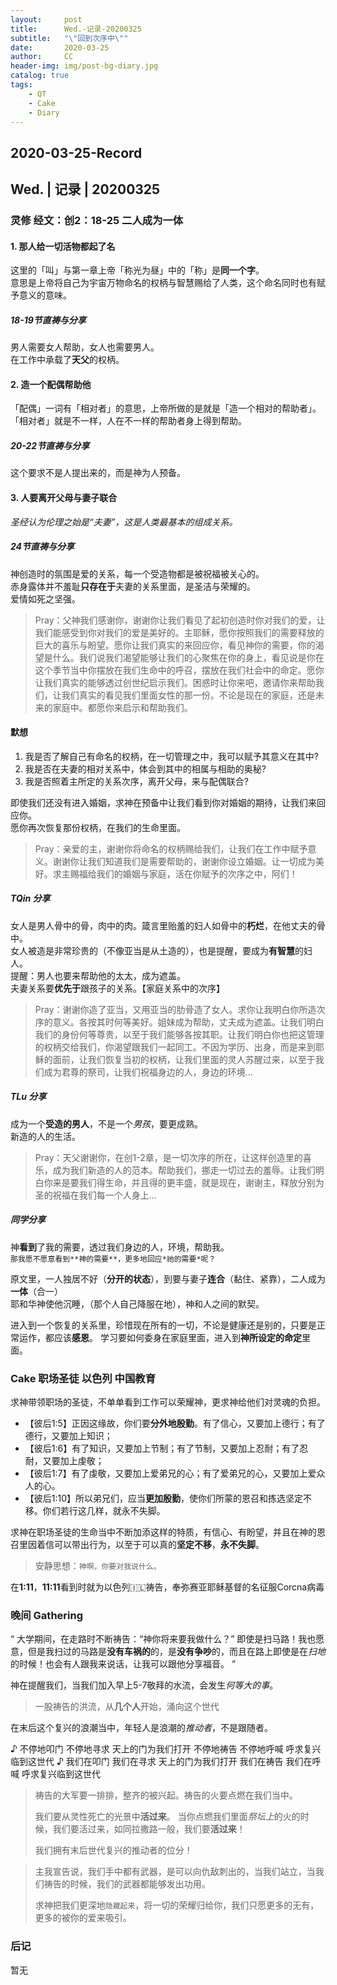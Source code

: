 ```yaml
---
layout:     post
title:      Wed.-记录-20200325
subtitle:   "\"回到次序中\""
date:       2020-03-25
author:     CC
header-img: img/post-bg-diary.jpg
catalog: true
tags:
    - QT
    - Cake
    - Diary
---
```


## 2020-03-25-Record
## Wed. | 记录 | 20200325

### 灵修 经文：创2：18-25 二人成为一体

#### 1. 那人给一切活物都起了名

这里的「叫」与第一章上帝「称光为昼」中的「称」是**同一个字**。  
意思是上帝将自己为宇宙万物命名的权柄与智慧赐给了人类，这个命名同时也有赋予意义的意味。

##### 18-19节直祷与分享

男人需要女人帮助，女人也需要男人。  
在工作中承载了**天父**的权柄。

#### 2. 造一个配偶帮助他

「配偶」一词有「相对者」的意思，上帝所做的是就是「造一个相对的帮助者」。  
「相对者」就是不一样，人在不一样的帮助者身上得到帮助。  

##### 20-22节直祷与分享

这个要求不是人提出来的，而是神为人预备。  

#### 3. 人要离开父母与妻子联合

*圣经认为伦理之始是“夫妻”，这是人类最基本的组成关系。*  

##### 24节直祷与分享

神创造时的氛围是爱的关系，每一个受造物都是被祝福被关心的。  
赤身露体并不羞耻**只存在于**夫妻的关系里面，是圣洁与荣耀的。  
爱情如死之坚强。  

> Pray：父神我们感谢你，谢谢你让我们看见了起初创造时你对我们的爱，让我们能感受到你对我们的爱是美好的。主耶稣，愿你按照我们的需要释放的巨大的喜乐与盼望。愿你让我们真实的来回应你，看见神你的需要，你的渴望是什么。我们说我们渴望能够让我们的心聚焦在你的身上，看见说是你在这个季节当中你摆放在我们生命中的呼召，摆放在我们社会中的命定。愿你让我们真实的能够透过创世纪启示我们。困惑时让你来吧，邀请你来帮助我们，让我们真实的看见我们里面女性的那一份。不论是现在的家庭，还是未来的家庭中。都愿你来启示和帮助我们。

#### 默想

1. 我是否了解自己有命名的权柄，在一切管理之中，我可以赋予其意义在其中?
2. 我是否在夫妻的相对关系中，体会到其中的相属与相助的奥秘?
3. 我是否照着主所定的关系次序，离开父母，来与配偶联合?

即使我们还没有进入婚姻，求神在预备中让我们看到你对婚姻的期待，让我们来回应你。  
愿你再次恢复那份权柄，在我们的生命里面。  

> Pray：亲爱的主，谢谢你将命名的权柄赐给我们，让我们在工作中赋予意义。谢谢你让我们知道我们是需要帮助的，谢谢你设立婚姻。让一切成为美好。求主赐福给我们的婚姻与家庭，活在你赋予的次序之中，阿们！

##### TQin 分享

女人是男人骨中的骨，肉中的肉。箴言里贻羞的妇人如骨中的**朽烂**，在他丈夫的骨中。  
女人被造是非常珍贵的（不像亚当是从土造的），也是提醒，要成为**有智慧**的妇人。  
提醒：男人也要来帮助他的太太，成为遮盖。  
夫妻关系要**优先于**跟孩子的关系。【家庭关系中的次序】  

> Pray：谢谢你造了亚当，又用亚当的肋骨造了女人。求你让我明白你所造次序的意义。各按其时何等美好。姐妹成为帮助，丈夫成为遮盖。让我们明白我们的身份何等尊贵，以至于我们能够各按其职。让我们明白你也把这管理的权柄交给我们，你渴望跟我们一起同工。不因为学历、出身，而是来到耶稣的面前，让我们恢复当初的权柄，让我们里面的灵人苏醒过来，以至于我们成为君尊的祭司，让我们祝福身边的人，身边的环境…

##### TLu 分享

成为一个**受造的男人**，不是一个*男孩*，要更成熟。  
新造的人的生活。

> Pray：天父谢谢你，在创1-2章，是一切次序的所在，让这样创造里的喜乐，成为我们新造的人的范本。帮助我们，挪走一切过去的羞辱。让我们明白你来是要我们得生命，并且得的更丰盛，就是现在，谢谢主，释放分别为圣的祝福在我们每一个人身上…

##### 同学分享

神**看到**了我的需要，透过我们身边的人，环境，帮助我。  
`那我愿不愿意看到**神的需要**，更多地回应*祂的需要*呢？`  

原文里，一人独居不好（**分开的状态**），到要与妻子**连合**（黏住、紧靠），二人成为**一体**（合一）  
耶和华神使他沉睡，（那个人自己降服在地），神和人之间的默契。  

进入到一个恢复的关系里，珍惜现在所有的一切，不论是健康还是别的，只要是正常运作，都应该**感恩**。
学习要如何委身在家庭里面，进入到**神所设定的命定**里面。

### Cake 职场圣徒 以色列 中国教育

求神带领职场的圣徒，不单单看到工作可以荣耀神，更求神给他们对灵魂的负担。

- 【彼后1:5】正因这缘故，你们要**分外地殷勤**。有了信心，又要加上德行；有了德行，又要加上知识；
- 【彼后1:6】有了知识，又要加上节制；有了节制，又要加上忍耐；有了忍耐，又要加上虔敬；
- 【彼后1:7】有了虔敬，又要加上爱弟兄的心；有了爱弟兄的心，又要加上爱众人的心。
- 【彼后1:10】所以弟兄们，应当**更加殷勤**，使你们所蒙的恩召和拣选坚定不移。你们若行这几样，就永不失脚。

求神在职场圣徒的生命当中不断加添这样的特质，有信心、有盼望，并且在神的恩召里因着信可以带出行为，以至于可以真的**坚定不移**，**永不失脚**。
> 安静思想：`神啊，你要对我说什么。`

在**1:11**，**11:11**看到时就为以色列🇮🇱祷告，奉弥赛亚耶稣基督的名征服Corcna病毒

### 晚间 Gathering

“
大学期间，在走路时不断祷告：“神你将来要我做什么？”
即使是扫马路！我也愿意，但是我扫过的马路是**没有车祸的**的，是**没有争吵**的，而且在路上即使是在*扫地*的时候！也会有人跟我来说话，让我可以跟他分享福音。
”

神在提醒我们，当我们加入早上5-7敬拜的水流，会发生*何等大的事*。

> 一股祷告的洪流，从**几个人**开始，涌向这个世代

在末后这个复兴的浪潮当中，年轻人是浪潮的*推动者*，不是跟随者。

♪ 不停地叩门 不停地寻求 天上的门为我们打开 不停地祷告 不停地呼喊 呼求复兴临到这世代
♪ 我们在叩门 我们在寻求 天上的门为我们打开 我们在祷告 我们在呼喊 呼求复兴临到这世代

> 祷告的大军要一排排，整齐的被兴起。祷告的火要点燃在我们当中。
> 
> 我们要从灵性死亡的光景中**活过来**。
> 当你点燃我们里面*祭坛上*的火的时候，我们要活过来，如同拉撒路一般，我们要**活过来**！
> 
> 我们拥有末后世代复兴的推动者的位分！

> 主我宣告说，我们手中都有武器，是可以向仇敌刺出的，当我们站立，当我们祷告的时候，我们的武器都能够发出功用。
> 
> 求神把我们更深地`隐藏起来`，将一切的荣耀归给你，我们只愿更多的无有，更多的被你的爱来吸引。

### 后记

暂无
